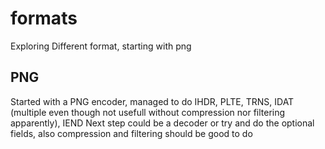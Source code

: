 # formats
Exploring Different format, starting with png

## PNG

Started with a PNG encoder, managed to do IHDR, PLTE, TRNS, IDAT (multiple even though not usefull without compression nor filtering apparently), IEND
Next step could be a decoder or try and do the optional fields, also compression and filtering should be good to do
